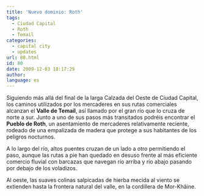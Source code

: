 ```yaml
---
title: 'Nuevo dominio: Roth'
tags:
  - Ciudad Capital
  - Roth
  - Temail
categories:
  - capital city
  - updates
url: 80.html
id: 80
date: 2009-12-03 18:17:29
author:
language: es
---
```


Siguiendo más allá del final de la larga Calzada del Oeste de Ciudad Capital, los caminos utilizados por los mercaderes en sus rutas comerciales alcanzan el **Valle de Temail**, así llamado por el gran río que lo cruza de norte a sur. Junto a uno de sus pasos más transitados podréis encontrar el **Pueblo de Roth**, un asentamiento de mercaderes relativamente reciente, rodeado de una empalizada de madera que protege a sus habitantes de los peligros nocturnos.

A lo largo del río, altos puentes cruzan de un lado a otro permitiendo el paso, aunque las rutas a pie han quedado en desuso frente al más eficiente comercio fluvial con barcazas que navegan río arriba y río abajo pasando por debajo de los voladizos.

Al oeste, las suaves colinas salpicadas de hierba mecida al viento se extienden hasta la frontera natural del valle, en la cordillera de Mor-Khâine.
